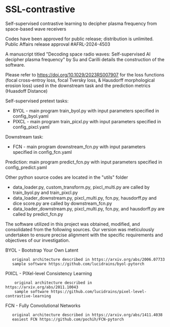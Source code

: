 # SSL-contrastive
Self-supervised contrastive learning to decipher plasma frequency from space-based wave receivers

Codes have been approved for public release; distribution is unlimited. Public Affairs release approval #AFRL-2024-4503

A manuscript titled "Decoding space radio waves: Self-supervised AI decipher plasma frequency" by Su and Carilli details the construction of the software. 

Please refer to https://doi.org/10.1029/2023RS007907 for the loss functions (focal cross-entroy loss, focal Tversky loss, & Hausdorff morphological erosion loss) used in the downstream task and the prediction metrics (Huasdoff Distance)

Self-supervised pretext tasks:
  * BYOL - main program train_byol.py with input parameters specified in config_byol.yaml
  * PIXCL - main program train_picxl.py with input parameters specified in config_pixcl.yaml

Downstream task:
  * FCN - main program downstream_fcn.py with input parameters specified in config_fcn.yaml

Prediction: main program predict_fcn.py with input parameters specified in config_predict.yaml

Other python source codes are located in the "utils" folder
  * data_loader.py, custom_transform.py, pixcl_multi.py are called by train_byol.py and train_pixcl.py
  * data_loader_downstream.py, pixcl_multi.py, fcn.py, hausdorff.py and dice score.py are called by downstream_fcn.py
  * data_loader_downstream.py, pixcl_multi.py, fcn.py, and hausdorff.py are called by predict_fcn.py

The software utilized in this project was obtained, modified, and consolidated from the following sources. Our version was meticulously undertaken to ensure precise alignment with the specific requirements and objectives of our investigation.

BYOL - Bootstrap Your Own Latent 
       
       original architecture described in https://arxiv.org/abs/2006.07733
       sample software https://github.com/lucidrains/byol-pytorch

PIXCL - PIXel-level Consistency Learning 
        
        original architecture described in https://arxiv.org/abs/2011.10043
        sample software https://github.com/lucidrains/pixel-level-contrastive-learning

FCN  - Fully Convolutional Networks
       
       original architecture described in https://arxiv.org/abs/1411.4038
       easiest FCN https://github.com/pochih/FCN-pytorch
